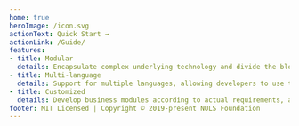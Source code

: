 ```yaml
---
home: true
heroImage: /icon.svg
actionText: Quick Start →
actionLink: /Guide/
features:
- title: Modular
  details: Encapsulate complex underlying technology and divide the blockchain system into completely independent business modules
- title: Multi-language
  details: Support for multiple languages, allowing developers to use their own programming languages, lowering the development barrier
- title: Customized
  details: Develop business modules according to actual requirements, and integrate with the underlying block chain modules only by following the agreed communication protocol
footer: MIT Licensed | Copyright © 2019-present NULS Foundation
---
```


